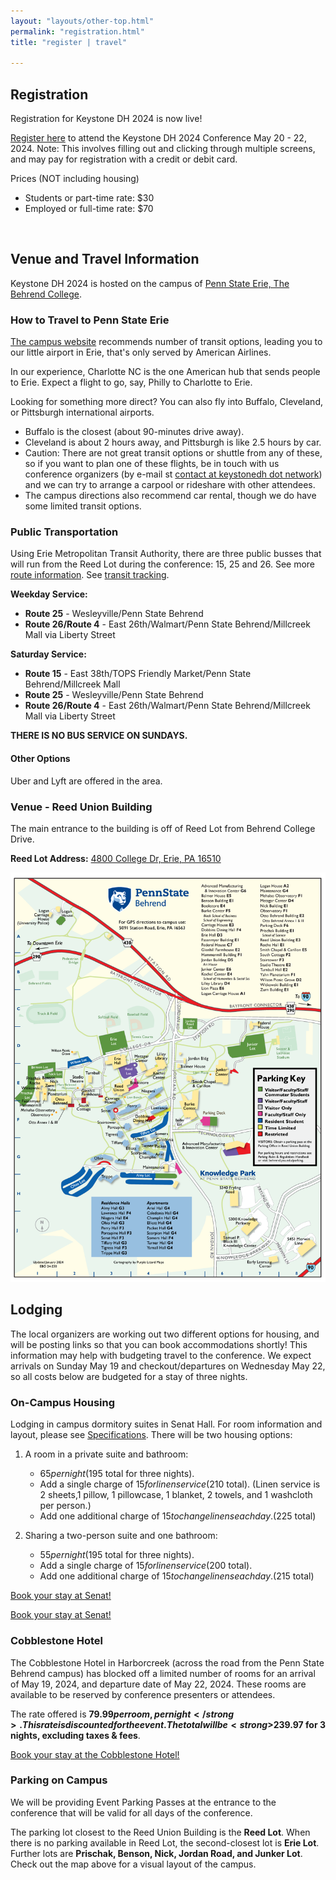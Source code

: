 ```yaml
---
layout: "layouts/other-top.html"
permalink: "registration.html"
title: "register | travel"

---
```


## Registration

Registration for Keystone DH 2024 is now live!

<a href="https://forms.bd.psu.edu/keystone-dh-registration" target="_blank">Register here</a> to attend the Keystone DH 2024 Conference May 20 - 22, 2024. Note: This involves filling out and clicking through multiple screens, and may pay for registration with a credit or debit card.

<span id="price">Prices (NOT including housing)</span>
<ul id="regPrice">

<li>Students or part-time rate: $30</li>

<li>Employed or full-time rate: $70</li>
</ul>

<br/>

## Venue and Travel Information

Keystone DH 2024 is hosted on the campus of <a href="https://behrend.psu.edu/" target="_blank">Penn State Erie, The Behrend College</a>.

<div id="venue">
<div>

### How to Travel to Penn State Erie

[The campus website](https://behrend.psu.edu/admission/visit-penn-state-behrend/directions-to-campus) recommends number of transit options, leading you to our little airport in Erie, that's only served by American Airlines.

In our experience, Charlotte NC is the one American hub that sends people to Erie. Expect a flight to go, say, Philly to Charlotte to Erie.

Looking for something more direct? You can also fly into Buffalo, Cleveland, or Pittsburgh international airports.

* Buffalo is the closest (about 90-minutes drive away).
* Cleveland is about 2 hours away, and Pittsburgh is like 2.5 hours by car.
* Caution: There are not great transit options or shuttle from any of these, so if you want to plan one of these flights, be in touch with us conference organizers (by e-mail st [contact at keystonedh dot network](mailto:contact@keystonedh.network)) and we can try to arrange a carpool or rideshare with other attendees.
* The campus directions also recommend car rental, though we do have some limited transit options.

### Public Transportation

Using Erie Metropolitan Transit Authority, there are three public busses that will run from the Reed Lot during the conference: 15, 25 and 26. See more <a href="https://ride-the-e.com/routes-2/" target="_blank">route information</a>. See <a href="https://ride-the-e.com/transit-tracker-information/" target="_blank">transit tracking</a>.

<strong>Weekday Service:</strong>

- <strong>Route 25</strong> - Wesleyville/Penn State Behrend
- <strong>Route 26/Route 4</strong> - East 26th/Walmart/Penn State Behrend/Millcreek Mall via Liberty Street

<strong>Saturday Service:</strong>

- <strong>Route 15</strong> - East 38th/TOPS Friendly Market/Penn State Behrend/Millcreek Mall
- <strong>Route 25</strong> - Wesleyville/Penn State Behrend
- <strong>Route 26/Route 4</strong> - East 26th/Walmart/Penn State Behrend/Millcreek Mall via Liberty Street

<strong>THERE IS NO BUS SERVICE ON SUNDAYS.</strong>

#### Other Options

Uber and Lyft are offered in the area.



### Venue - Reed Union Building

The main entrance to the building is off of Reed Lot from Behrend College Drive.

<strong>Reed Lot Address:</strong> <a href="https://www.google.com/maps/place/Reed+Lot/@42.1200915,-79.983339,20.56z/data=!4m6!3m5!1s0x882d7dbe8be7146b:0x92945f1e7b2d56c0!8m2!3d42.120107!4d-79.9835215!16s%2Fg%2F11fnvk61yv?entry=ttu" target="_blank">4800 College Dr, Erie, PA 16510</a>

</div>

<div id="campusMap">
<a href="https://behrend.psu.edu/files/pdf/62726/2021/11/04/behrend-campus-map-2024-web.pdf" target="_blank"><img src="img/behrendCampus.png" alt="Image of the Behrend campus map"/></a>
</div>

</div>


## Lodging
The local organizers are working out two different options for housing, and will be posting links so that you can book accommodations shortly! This information may help with budgeting travel to the conference. We expect arrivals on Sunday May 19 and checkout/departures on Wednesday May 22, so all costs below are budgeted for a stay of three nights.

### On-Campus Housing
Lodging in campus dormitory suites in Senat Hall. For room information and layout, please see <a href="https://liveon.psu.edu/behrend/housing/senat-hall">Specifications</a>. There will be two housing options:

1. A room in a private suite and bathroom:
   * $65 per night ($195 total for three nights).
   * Add a single charge of $15 for linen service ($210 total). (Linen service is 2 sheets,1 pillow, 1 pillowcase, 1 blanket, 2 towels, and 1 washcloth per person.)
   * Add one additional charge of $15 to change linens each day. ($225 total)

1. Sharing a two-person suite and one bathroom:
   * $55 per night ($195 total for three nights).
   * Add a single charge of $15 for linen service ($200 total).
   * Add one additional charge of $15 to change linens each day. ($215 total)

<a href="https://forms.bd.psu.edu/keystone-dh-housing" target="_blank">Book your stay at Senat!</a>


<a href="https://forms.bd.psu.edu/keystone-dh-housing" target="_blank">Book your stay at Senat!</a>



### Cobblestone Hotel
The Cobblestone Hotel in Harborcreek (across the road from the Penn State Behrend campus) has blocked off a limited number of rooms for an arrival of May 19, 2024, and departure date of May 22, 2024. These rooms are available to be reserved by conference presenters or attendees.

The rate offered is <strong>$79.99 per room, per night</strong>. This rate is discounted for the event. The total will be <strong>$239.97 for 3 nights, excluding taxes & fees</strong>.

<a href="https://be.synxis.com/?Hotel=68874&Chain=7721&arrive=2024-05-19&depart=2024-05-22&adult=1&child=0&group=KEYSTONE24" target="_blank">Book your stay at the Cobblestone Hotel!</a>


### Parking on Campus

We will be providing Event Parking Passes at the entrance to the conference that will be valid for all days of the conference.

The parking lot closest to the Reed Union Building is the <strong>Reed Lot</strong>. When there is no parking available in Reed Lot, the second-closest lot is <strong>Erie Lot</strong>. Further lots are <strong>Prischak, Benson, Nick, Jordan Road, and Junker Lot</strong>. Check out the map above for a visual layout of the campus. 



